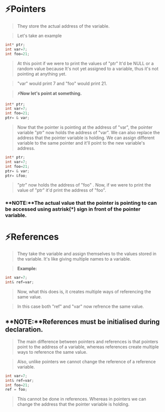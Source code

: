 # ⚡Pointers
> They store the actual address of the variable.

> Let's take an example
```c++
int* ptr;
int var=7;
int foo=21;
```
> At this point if we were to print the values of "ptr" It'd be NULL or a random value because It's not yet assigned to a variable, thus it's not pointing at anything yet.

> "var" would print 7 and "foo" would print 21.

> **⚡Now let's point at something.**
```c++
int* ptr;
int var=7;
int foo=21;
ptr= & var;
```
> Now that the pointer is pointing at the address of "var", the pointer variable "ptr" now holds the address of "var".
> We can also replace the address that the pointer variable is holding.
> We can assign different variable to the same pointer and it'll point to the new variable's address.

```c++
int* ptr;
int var=7;
int foo=21;
ptr= & var;
ptr= &foo;
```
> "ptr" now holds the address of "foo" .
> Now, if we were to print the value of "ptr" it'd print the address of "foo".
### **NOTE:**The actual value that the pointer is pointing to can be accessed using astrisk(*) sign in front of the pointer variable.




# ⚡References
> They take the variable and assign themselves to the values stored in the variable.
> It's like giving multiple names to a variable.

> **Example:**
```c++
int var=7;
int& ref=var;
```
> Now, what this does is, it creates multiple ways of referencing the same value.

> In this case both "ref" and "var" now refrence the same value. 

## **NOTE:**References must be initialised during declaration.


> The main difference between pointers and references is that pointers point to the address of a variable, whereas references create multiple ways to reference the same value. 

> Also, unlike pointers we cannot change the reference of a reference variable.
```c++
int var=7;
int& ref=var;
int foo=21;
ref = foo;
```

> This cannot be done in references. Whereas in pointers we can change the address that the pointer variable is holding.
